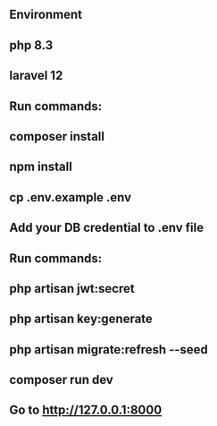 ## Environment
## php 8.3
## laravel 12

## Run commands:
## composer install
## npm install
## cp .env.example .env

## Add your DB credential to .env file

## Run commands:
## php artisan jwt:secret
## php artisan key:generate
## php artisan migrate:refresh --seed
## composer run dev

## Go to http://127.0.0.1:8000
